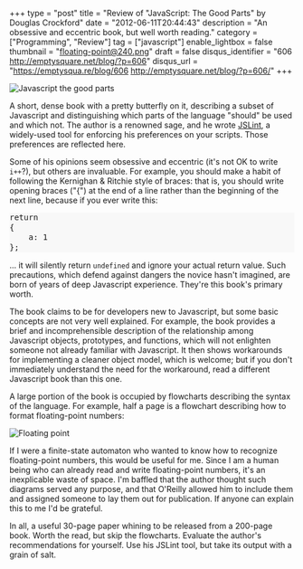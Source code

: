 +++
type = "post"
title = "Review of \"JavaScript: The Good Parts\" by Douglas Crockford"
date = "2012-06-11T20:44:43"
description = "An obsessive and eccentric book, but well worth reading."
category = ["Programming", "Review"]
tag = ["javascript"]
enable_lightbox = false
thumbnail = "floating-point@240.png"
draft = false
disqus_identifier = "606 http://emptysquare.net/blog/?p=606"
disqus_url = "https://emptysqua.re/blog/606 http://emptysquare.net/blog/?p=606/"
+++

<p><img style="display:block; margin-left:auto; margin-right:auto;" src="javascript-the-good-parts.jpg" title="Javascript the good parts" /></p>
<p>A short, dense book with a pretty butterfly on it, describing a subset
of Javascript and distinguishing which parts of the language "should" be
used and which not. The author is a renowned sage, and he wrote
<a href="https://github.com/douglascrockford/JSLint">JSLint</a>, a widely-used tool
for enforcing his preferences on your scripts. Those preferences are
reflected here.</p>
<p>Some of his opinions seem obsessive and eccentric (it's not OK to write
<code>i++</code>?), but others are invaluable. For example, you should make a habit
of following the Kernighan &amp; Ritchie style of braces: that is, you
should write opening braces ("{") at the end of a line rather than the
beginning of the next line, because if you ever write this:</p>
<div class="codehilite" style="background: #f8f8f8"><pre style="line-height: 125%">return
{
    a: 1
};
</pre></div>


<p>... it will silently return <code>undefined</code> and ignore your actual return
value. Such precautions, which defend against dangers the novice hasn't
imagined, are born of years of deep Javascript experience. They're this
book's primary worth.</p>
<p>The book claims to be for developers new to Javascript, but some basic
concepts are not very well explained. For example, the book provides a
brief and incomprehensible description of the relationship among
Javascript objects, prototypes, and functions, which will not enlighten
someone not already familiar with Javascript. It then shows workarounds
for implementing a cleaner object model, which is welcome; but if you
don't immediately understand the need for the workaround, read a
different Javascript book than this one.</p>
<p>A large portion of the book is occupied by flowcharts describing the
syntax of the language. For example, half a page is a flowchart
describing how to format floating-point numbers:</p>
<p><img style="display:block; margin-left:auto; margin-right:auto;" src="floating-point.png" title="Floating point" /></p>
<p>If I were a finite-state automaton who wanted to know how to recognize
floating-point numbers, this would be useful for me. Since I am a human
being who can already read and write floating-point numbers, it's an
inexplicable waste of space. I'm baffled that the author thought such
diagrams served any purpose, and that O'Reilly allowed him to include
them and assigned someone to lay them out for publication. If anyone can
explain this to me I'd be grateful.</p>
<p>In all, a useful 30-page paper whining to be released from a 200-page
book. Worth the read, but skip the flowcharts. Evaluate the author's
recommendations for yourself. Use his JSLint tool, but take its output
with a grain of salt.</p>
